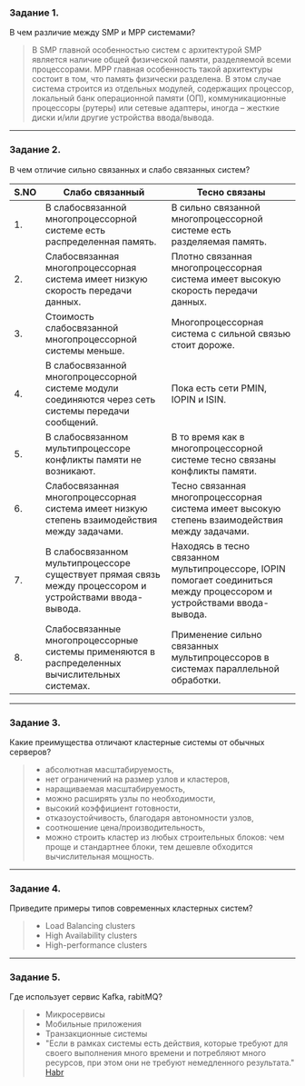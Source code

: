 ### Задание 1.
В чем различие между SMP и MPP системами?

> В SMP главной особенностью систем с архитектурой SMP является наличие общей физической памяти, разделяемой всеми процессорами.
> MPP главная особенность такой архитектуры состоит в том, что память физически разделена. В этом случае система строится из отдельных модулей, содержащих процессор, локальный банк операционной памяти (ОП), коммуникационные процессоры (рутеры) или сетевые адаптеры, иногда – жесткие диски и/или другие устройства ввода/вывода.

---
### Задание 2.
В чем отличие сильно связанных и слабо связанных систем? 

|S.NO|Слабо связанный|Тесно связаны|
|--|--|--|
1.|	В слабосвязанной многопроцессорной системе есть распределенная память.|	В сильно связанной многопроцессорной системе есть разделяемая память.|
2.|	Слабосвязанная многопроцессорная система имеет низкую скорость передачи данных.|	Плотно связанная многопроцессорная система имеет высокую скорость передачи данных.|
3.|	Стоимость слабосвязанной многопроцессорной системы меньше.|	Многопроцессорная система с сильной связью стоит дороже.|
4.|	В слабосвязанной многопроцессорной системе модули соединяются через сеть системы передачи сообщений.|	Пока есть сети PMIN, IOPIN и ISIN.|
5.|	В слабосвязанном мультипроцессоре конфликты памяти не возникают.|	В то время как в многопроцессорной системе тесно связаны конфликты памяти.|
6.|	Слабосвязанная многопроцессорная система имеет низкую степень взаимодействия между задачами.|	Тесно связанная многопроцессорная система имеет высокую степень взаимодействия между задачами.|
7.|	В слабосвязанном мультипроцессоре существует прямая связь между процессором и устройствами ввода-вывода.|	Находясь в тесно связанном мультипроцессоре, IOPIN помогает соединиться между процессором и устройствами ввода-вывода.|
8.|	Слабосвязанные многопроцессорные системы применяются в распределенных вычислительных системах.|	Применение сильно связанных мультипроцессоров в системах параллельной обработки.|

---
### Задание 3.
Какие преимущества отличают кластерные системы от обычных серверов?

> * абсолютная масштабируемость,
> * нет ограничений на размер узлов и кластеров,
> * наращиваемая масштабируемость,
> * можно расширять узлы по необходимости,
> * высокий коэффициент готовности,
> * отказоустойчивость, благодаря автономности узлов,
> * соотношение цена/производительность,
> * можно строить кластер из любых строительных блоков: чем
проще и стандартнее блоки, тем дешевле обходится
вычислительная мощность.

---
### Задание 4.
Приведите примеры типов современных кластерных систем?

> * Load Balancing clusters
> * High Availability clusters
> * High-performance clusters

---
### Задание 5.
Где использует сервис Kafka, rabitMQ?

> * Микросервисы
> * Мобильные приложения
> * Транзакционные системы 
> * "Если в рамках системы есть действия, которые требуют для своего выполнения много времени и потребляют много ресурсов, при этом они не требуют немедленного результата."
> [Habr](https://habr.com/ru/company/sberbank/blog/669456/)
